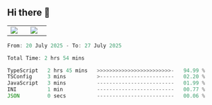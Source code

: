 ## Hi there 👋

<p align="center">
  <table align="center">
  <tr border="none">
  <td width="35%" align="center">
    <img  align="center"  src="http://github-profile-summary-cards.vercel.app/api/cards/stats?username=ricepunk&theme=github_dark" />
  </td>
    
  <td width="65%" align="center">
    <img  align="center"  src="http://github-profile-summary-cards.vercel.app/api/cards/profile-details?username=ricepunk&theme=github_dark" />
  </td>
  </tr>
  </table>
</p>

<!--START_SECTION:waka-->

```typescript
From: 20 July 2025 - To: 27 July 2025

Total Time: 2 hrs 54 mins

TypeScript   2 hrs 45 mins   >>>>>>>>>>>>>>>>>>>>>>>>-   94.99 %
TSConfig     3 mins          >------------------------   02.20 %
JavaScript   3 mins          -------------------------   01.99 %
INI          1 min           -------------------------   00.77 %
JSON         0 secs          -------------------------   00.06 %
```

<!--END_SECTION:waka-->
